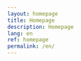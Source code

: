 ```yaml
---
layout: homepage
title: Homepage
description: Homepage
lang: en
ref: homepage
permalink: /en/
---
```

